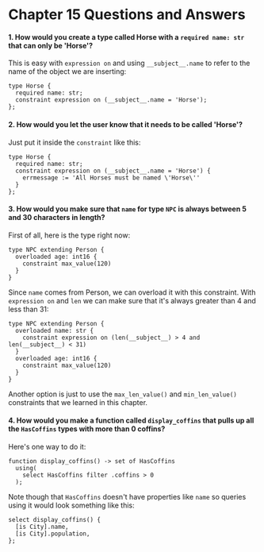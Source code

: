 # Chapter 15 Questions and Answers

#### 1. How would you create a type called Horse with a `required name: str` that can only be 'Horse'?

This is easy with `expression on` and using `__subject__.name` to refer to the name of the object we are inserting:

```sdl
type Horse {
  required name: str;
  constraint expression on (__subject__.name = 'Horse');
};
```

#### 2. How would you let the user know that it needs to be called 'Horse'?

Just put it inside the `constraint` like this:

```sdl
type Horse {
  required name: str;
  constraint expression on (__subject__.name = 'Horse') {
    errmessage := 'All Horses must be named \'Horse\''
  }
};
```

#### 3. How would you make sure that `name` for type `NPC` is always between 5 and 30 characters in length?

First of all, here is the type right now:

```sdl
type NPC extending Person {
  overloaded age: int16 {
    constraint max_value(120)
  }
}
```

Since `name` comes from Person, we can overload it with this constraint. With `expression on` and `len` we can make sure that it's always greater than 4 and less than 31:

```sdl
type NPC extending Person {
  overloaded name: str {
    constraint expression on (len(__subject__) > 4 and len(__subject__) < 31)
  }
  overloaded age: int16 {
    constraint max_value(120)
  }
}
```

Another option is just to use the `max_len_value()` and `min_len_value()` constraints that we learned in this chapter.

#### 4. How would you make a function called `display_coffins` that pulls up all the `HasCoffins` types with more than 0 coffins?

Here's one way to do it:

```sdl
function display_coffins() -> set of HasCoffins
  using(
    select HasCoffins filter .coffins > 0
  );
```

Note though that `HasCoffins` doesn't have properties like `name` so queries using it would look something like this:

```edgeql
select display_coffins() {
  [is City].name,
  [is City].population,
};
```

